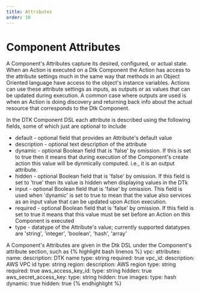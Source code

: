 ```yaml
---
title: Attributes
order: 10
---
```


# Component Attributes

A Component's Attributes capture its desired, configured, or actual state. When an Action is executed on a Dtk Component the Action has access to the attribute settings much in the same way that methods in an Object Oriented language have access to the object's instance variables. Actions can use these attribute settings as inputs, as outputs or as values that can be updated during execution. A common case where outputs are used is when an Action is doing discovery and returning back info about the actual resource that corresponds to the Dtk Component.

In the DTK Component DSL each attribute is described using the following fields, some of which just are optional to include
* default - optional field that provides an Attribute's default value
* description - optional text description of the attribute
* dynamic - optional Boolean field that is 'false' by omission. If this is set to true then it means that during execution of the Component's create action this value will be dynmically computed. i.e., it is an output attribute.
* hidden - optional Boolean field that is 'false' by omission. If this field is set to 'true' then its value is hidden when displaying values in the DTk
* input - optional Boolean field that is 'false' by omission. This field is used when 'dynamic' is set to true to mean that the value also services as an input value that can be updated upon Action execution.
* required - optional Boolean field that is 'false' by omission. If this field is set to true it means that this value must be set before an Action on this Component is executed
* type - datatype of the Attribute's value; currently supported datatypes are 'string', 'integer', 'boolean', 'hash', 'array’



A Component's Attributes are given in the Dtk DSL under the Component's attribute section, such as
{% highlight bash linenos %}
 vpc:
    attributes:
      name:
        description: DTK name
        type: string
        required: true
      vpc_id:
        description: AWS VPC id
        type: string
      region:
        description: AWS region
        type: string
        required: true
      aws_access_key_id:
        type: string
        hidden: true
      aws_secret_access_key:
        type: string
        hidden: true
      images:
        type: hash
        dynamic: true
        hidden: true
{% endhighlight %}




